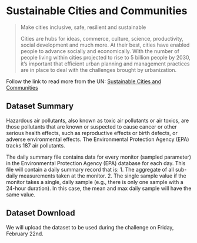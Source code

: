 # Sustainable Cities and Communities

> Make cities inclusive, safe, resilient and sustainable
>
> Cities are hubs for ideas, commerce, culture, science, productivity, social development and much more. At their best, cities have enabled people to advance socially and economically. With the number of people living within cities projected to rise to 5 billion people by 2030, it’s important that efficient urban planning and management practices are in place to deal with the challenges brought by urbanization.

Follow the link to read more from the UN: [Sustainable Cities and Communities]

## Dataset Summary
Hazardous air pollutants, also known as toxic air pollutants or air toxics, are those pollutants that are known or suspected to cause cancer or other serious health effects, such as reproductive effects or birth defects, or adverse environmental effects. The Environmental Protection Agency (EPA) tracks 187 air pollutants.

The daily summary file contains data for every monitor (sampled parameter) in the Environmental Protection Agency (EPA) database for each day. This file will contain a daily summary record that is: 1. The aggregate of all sub-daily measurements taken at the monitor. 2. The single sample value if the monitor takes a single, daily sample (e.g., there is only one sample with a 24-hour duration). In this case, the mean and max daily sample will have the same value.

## Dataset Download

We will upload the dataset to be used during the challenge on Friday, February 22nd.

[Sustainable Cities and Communities]: https://www.un.org/sustainabledevelopment/cities/
